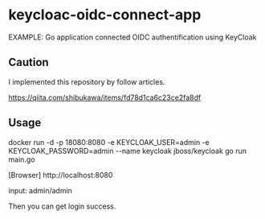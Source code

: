 # keycloac-oidc-connect-app
EXAMPLE: Go application connected OIDC authentification using KeyCloak

## Caution

I implemented this repository by follow articles.

https://qiita.com/shibukawa/items/fd78d1ca6c23ce2fa8df

## Usage

docker run -d -p 18080:8080 -e KEYCLOAK_USER=admin -e KEYCLOAK_PASSWORD=admin --name keycloak jboss/keycloak
go run main.go

[Browser]
http://localhost:8080

input: admin/admin

Then you can get login success.
